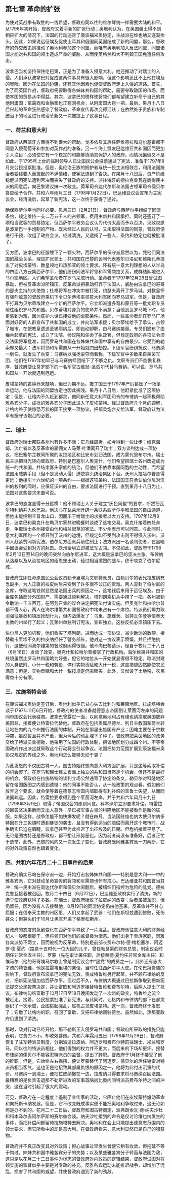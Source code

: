 ## 第七章 革命的扩张

为使对英战争有取胜的一线希望，督政府同以往的维尔琴纳一样需要大陆的和平。从1798年初开始，督政府又着手新的扩张行动；奥地利认为，在奥国疆土得不到相应扩大的情况下，法国的行动违背了康波福米奥协定，主战派在维也纳又逐渐抬头。因此，如果说远征埃及促使土耳其和俄国同英国结成了新的同盟，那么，督政府的外交政策则推动了奥地利参加这个同盟，而唯有奥地利加入反法同盟，同盟诸国才能对共和国的领土造成严重的威胁，从而使英格兰和大不列颠王国免遭任何攻击。

波拿巴当初坚持保住伦巴第，正是为了准备入侵意大利。他还推动了对瑞士的入侵。人们承认波拿巴对促成这两件事具有很大影响，但这个影响还比不上他在埃及的冒险，因为在法国的边疆，还有其他因素也促使督政府走上入侵的道路。首先，为了同英国作战，督政府需要取得各姊妹共和国的帮助，需要夺取敌国的市场，而使本国的贸易从中得益。其次，波拿巴的榜样使将领们都希望建立听命于自己的其他附庸国；军需商和金融家也正窥测机会，从附庸国大捞一把。最后，果月十八日后兴起的革命狂热感染了督政府，革命宣传再次变得活跃；在依然处于贵族和专制统治下的地区进行政治革新又一次被提上了议事日程。

### 一、荷兰和意大利

督政府从西班牙方面得不到很大的帮助。戈多依及其后任萨维德拉和乌尔基霍都不同意入侵葡萄牙和参加对英作战的准备。另一个海上盟友巴达维亚共和国因而更加引人注目：必须使它有一个稳定的和能够协助其保护人的政府，而情况偏偏又不是如此。于1795年上台的临时领导人已让国民公会投票通过了宪法，准备于1797年8月交公民投票批准。但是，奥伦治王族的拥护者与统一民主派相联合，利用法国统治者要钱要人而激起的不满情绪，使宪法遭到了否决。在果月十八日后，资产阶级稳健派因宪法遭到否决而丧失了督政府的支持。派往海牙的德拉克鲁瓦在商得民主派的同意后，向巴黎建议搞一次政变。荷军司令达代尔斯和法国占领军司令儒贝尔答应给予合作。共和六年雨月三日（1798年1月22日），巴达维亚议会宣布为立宪议会，经清洗后，起草了新宪法，这一次终于获得了通过。

确保西萨尔平也同样必要。风月三日（2月21日），督政府与西萨尔平缔结了同盟条约，规定维持一支二万五千人的占领军，费用由新共和国承担。同时还签订了一项相当宽容的贸易协定，但西萨尔平政务会议认为代价太高而予以否决。现政权原是波拿巴一手炮制的产物，既未经过人民的认可，又未取得法国的同意。督政府便进行干预，改组了政务会议。经过清洗，又逮捕了一些人，条约和协定也就被批准了。

另方面，波拿巴的征服埋下了一颗火种。西萨尔平的保守派居然以为，凭他们同法国的融洽关系，理应扩张领土；共和国在巴黎的谈判代表塞尔贝洛尼和维斯孔蒂提出了对皮埃蒙特、教皇领地和热那亚的领土要求。怀有统一意大利理想的人从半岛的四面八方云集西萨尔平，他们纷纷同法军将领和军需商拉关系，成群结队地进入马尔凯地区。人们希望革命者在罗马采取行动。革命者于1797年12月28日曾试图暴动，但被反革命派所镇压。反革命派把暴动归罪于法国人，威胁由波拿巴的哥哥约瑟夫主持的大使馆；杜福将军在冲突中被打死，约瑟夫离开了罗马城。对教皇怀有强烈敌意的督政府乘机下令贝尔蒂埃率领意大利军团向罗马进军。但是，督政府不打算为贝尔蒂埃建立一个新的西萨尔平。它立即派遣多弩和蒙日等一批文职专员前往组织罗马共和国。贝尔蒂埃对身负的使命并不满意；当他到达罗马城下时，他更感到为难，因为庇护六世已接受他的全部条件。然而，一些革命者却在罗马广场面对好奇的人群宣布了共和国的成立，并向法军求援；贝尔蒂埃给予了承认，占领了城市，在把教皇遣送至锡耶纳后，即自动卸职，由马赛纳接替。专员们颁布了由梅兰起草的宪法，成立了法院、参议院和任命了执政官，但规定政府的各项法令须交法国将军批准，因而罗马共和国在各姊妹共和国中享有的自由最少。它受到的勒索却又最大：法军将领和军需商从一开始就四出劫掠。下级军官纷纷抗议，马赛纳一到任，就发生了兵变：马赛纳以强抢豪夺而著称，下级军官中多数来自莱茵军团，他们在1797年初早已与马赛纳师团结下了不解之仇。文职专员们不能恢复秩序，督政府便让莫罗部下的一名军官古维翁–圣西尔代替马赛纳。可以说，罗马共和国从一开始就遇到厄运。

皮埃蒙特的丧钟尚未敲响，但已为期不远。撒丁国王于1797年严厉镇压了一场革命运动，他与法国的同盟协定也因此搁浅。果月十八日后，他赶紧批准了这项协定；但是，让格内不久赶到都灵，他同新任意大利军团司令的布律纳一起积极帮助雅各宾分子，成批的雅各宾分子因此进入了皮埃蒙特。经过督政府几个月的调解，让格内终于使惊恐万状的国王接受一项协议，把都灵炮台交给法军，督政府认为法军有据守该炮台的必要。

### 二、瑞士

督政府对瑞士邦联各州也有许多不满；它几经周折，如今得到一些让步：维克海姆、流亡者以及反革命的雇佣文人马莱·杜潘离开了瑞士；双方谈判达成一项协议，把巴塞尔主教同所属的汝拉地区和比安市划归法国，成为蒙代里布尔州。瑞士民主派把目光转向督政府，特别是巴塞尔人奥克什。他们希望把瑞士各州改造成为统一的共和国，并结束寡头家族的统治，但他们不依靠本国同胞的主动性，而希望法国用威胁手段（但不是发动入侵）迫使寡头统治集团下台。沃州人拉哈尔普走得更远：他援引十六世纪的一项条约——根据这项条约，法国国王在承认伯尔尼对沃州的权利的同时，应保证沃州的自由，要求法国进行干预。直到果月十八日为止，法国对这些要求未置可否。

波拿巴的态度显得十分蛮横：他不顾瑞士人关于建立“灰色同盟”的要求，断然把瓦尔特利纳并入伦巴第。他决心在瓦莱州开辟一条联系西萨尔平和法国的自由通道，但他未能控制辛普龙山口，因而乐于给瑞士的求援者以大力支持。1797年12月8日，波拿巴和奥克什在勒贝尔家共进晚餐时谈成了这笔交易。奥克什接着四处奔走，争取瑞士各州接受由他和梅兰起草的宪法。不少州表示可以同意。与此同时，意大利军团的一个师开到了沃州的边境，但规定如不受到攻击则不得侵入沃州。沃州人赶紧赞同新宪法。伯尔尼方面派兵前往制止；法方派出一名谈判使者，在黑暗中因误会受到对方的射击。沃州全境立即被法军占领。不仅如此，督政府于1798年2月13日至14日的晚间突然向伯尔尼进军，这大概是波拿巴的坚决主张。布律纳从洛桑以及从汝拉地区的绍恩堡出动，经过相当激烈的战斗，终于攻克了伯尔尼城。

督政府立即任命原国民公会议员勒卡里埃为文职特派员，由勒贝尔的表兄拉皮纳充当副手。为人正直的拉皮纳后来受到了许多很不公正的责难。两人查封了伯尔尼的金库，夺取这笔钱财显然是法国出兵的原因之一，这笔钱后来用于远征埃及。由于金库包括部分外国财产，需要通过谈判解决，塔列朗乘机从中捞了一把。各州被勒令助饷一千五百万。在阿劳召集的议会决定把宪法付诸实施。但奥克什和拉哈尔普都不得人心，两人在海尔维第共和国督政府中均未占有一个席位。特派员们竭力取消强征暴敛和镇压抢劫行为，但内战爆发了：乌里、施维茨、翁特瓦尔登等信奉天主教的州举行了起义；瓦莱州单独制订宪法，宣布独立。这些反抗必须镇压下去。

伯尔尼人更加机智，他们收买了塔列朗，进而达成一项协议，减少助饷的数额。接替勒卡里埃不久的拉皮纳担任了警务部长，他对这一协议表示愤慨，并且拒绝执行，这使他同海尔维第的督政府闹得很僵。他不向巴黎请示，径自于牧月二十八日（6月16日）发动了政变。奥克什和拉哈尔普接掌了行政机构。海尔维第共和国的处境虽然比罗马共和国略为好些，但它的地位从一开始就显得很不稳定。取消封建的人身依附、小什一税和劳役，停付实物贡赋和大什一税，这些措施固然能使农民满意；但是，实物贡赋和大什一税按规定仍需赎买。此外，又增设了土地税，农民得益十分有限。

### 三、拉施塔特会谈

在康波福米奥协定签订后，奥地利似乎已甘心失去比利时和莱茵地区。拉施塔特会谈于1797年11月6日开始，督政府的使者准备就德意志帝国割让莱茵河左岸的问题同帝国议会代表磋商。波拿巴曾露过一面，以同意奥地利占有维也纳换取奥国放弃美因兹，接着便让特雷拉代替他。督政府在包括奥属尼德兰、列日主教国和荷兰转让地在内的九个州推行法国的体制，开始在那里出售国有产业；困难主要在于宗教冲突，虽然暂且并不严重，但为今后的动乱埋下了种子。督政府把莱茵地区的政务交给了特派员鲁德勒，他采用了法国的行政体制，把该地区划分成四个州。不等帝国政府作出决定就采取这个行动将会引起争议。法国把势力范围扩展到康波福米奥协议规定的界线之外，奥地利怎么能够无动于衷？

为此发怒的不仅图古特一人。图古特始终想向意大利方面扩展，只是坐等索取补偿的机会罢了。在罗马和瑞士建立表面上独立的共和国当然是个机会，但还不是最好的机会，督政府在拉施塔特的谈判立场公然违背了协定的条文。勒贝尔对科隆地区留在帝国版图之内感到遗憾：他的同事不能否认，从一般政策的观点看，假如他们放弃这个要求，就会使等着在德意志帝国内部取得有利补偿的普鲁士失望，从而同法国疏远。因此，特雷拉要求得到整个莱茵河左岸，并于共和六年风月十九日（1798年3月9日）取得了帝国议会的原则同意。科本泽尔立即要求补偿。特雷拉的回答坚决果断而又出人意外：早已被军事占领的科隆地区不能被看作是新的征服。如果这样，战争怎能不加快爆发呢？就在四月，当法国驻维也纳大使贝尔纳多特因在升三色旗时遭到暴徒的袭击，且没有得到适当的赔偿而离开这个城市时，战争确实已迫在眉睫，波拿巴甚至为此推迟了出征埃及的日期。但危机接着平息了。无论是图古特还是督政府，都不想让形势恶化。因为前者尚没有准备好，后者正忙于选举。此外，巴黎的风向又一次发生了变化，督政府既同雅各宾派一刀两断，它的对外政策自然也跟着变化。

### 四、共和六年花月二十二日事件的后果

督政府确实已站在保守派一边，开始打击各姊妹共和国——特别是意大利——中的雅各宾派，它对鼓动革命宣传的将领和军需商也怀有戒心。巴达维亚共和国首当其冲：统一民主派在同达代尔斯和儒贝尔闹翻后，被缙绅们指控为危险的乱党。德拉克鲁瓦接着被召回。牧月二十四日（6月22日），巴达维亚政府实行了清洗，新的选举使政府获得了多数。在瑞士，督政府挫败了拉皮纳的政变；后者虽被革职，但仍留任，因为没有人去接替他，8月19日的同盟协定仍由他签署。反革命并不甘心屈服；在信奉天主教的州区里，人们又拿起了武器：他们在斯坦兹遭到惨败，死伤甚众；但寡头们于10月让奥军开进了格里松斯州。

督政府的态度的急剧变化在西萨尔平导致了一片混乱。督政府派往意大利的财务经纪人一般都很能干，但将领们对他们的监督极为憎恶。他们出身于贵族家庭，同雅各宾派势不两立，因而被视为反革命，特别是前部长费布尔特·德·梅松塞尔、阿迈罗·德·夏约（路易十五时代一位大臣的儿子，曾任勃艮第的财务总管，制宪议会时期任非常金库主任）、罗蒙（先在审计署任职，后接替德·夏约任非常金库主任）和埃马尔（他的哥哥埃马尔教士曾是制宪议会中“黑党”的成员之一）。此外还有志大才疏的特鲁维，他是拉雷韦里埃的亲信，当时任驻西萨尔平大使。在伦巴第贵族的影响下，督政府宣布波拿巴的宪法无效，责成特鲁维另行起草，并不顾布律纳的反对，把新宪法强加给西萨尔平。但过后不久，布律纳大概通过巴拉斯争取到把新宪法提交公民投票决定，并让富歇和阿迈罗接替特鲁维和费布尔特，后两人提出了抗议。布律纳勾结富歇于10月17日至18日晚间发动了一次新的政变，特鲁维之流全被赶走。接着，公民投票批准了新宪法。与此同时，让格内和布律纳的部下在都灵组织了一次示威，企图挑起骚乱，趁机占领皮埃蒙特。这一次，督政府终于发怒了；它撤了让格内的职，召回了富歇，又把布律纳调驻荷兰。虽然如此，热那亚政府仍遭到了清洗。

那时，敌对行动已经开始，那不勒斯正入侵罗马共和国；督政府所采取的措施只能表明，它费力不小，却收效甚微。共和六年霜月五日（1798年11月26日），督政府恢复了驻军特派员制度，分别派遣拉皮纳、阿迈罗和费布尔特前往瑞士、米兰和罗马。同以往的特派员相比，他们得到的权力并不更大，而后来的下场却更坏。接替布律纳的儒贝尔不能容忍特派员的监督，提出了辞职。督政府于1月终于接受了他的辞职；但是，它始终左右摇摆，便让罗蒙替代了阿迈罗。儒贝尔的后任谢雷对特派员相当客气，这也正是他招致其部属仇恨的原因之一，他将为此付出沉重的代价。马赛纳一到瑞士，便把拉皮纳撇在一边，拉皮纳只得要求将马赛纳召回法国。最糟糕的是负责击退那不勒斯进攻的军事首脑尚比奥内同特派员费布尔特之间的冲突，这在当时引起了很大的震动。

可见，督政府在一定程度上遏制了宣传家的活动，它阻止他们在皮埃蒙特煽动革命和向托斯卡纳发展。但是，它不改变既成事实便不能把奥地利争取过来，这无论如何是办不到的。花月二十二日后，督政府和图古特商定，派弗朗索瓦·德·纳夫沙杜和科本泽尔去阿尔萨斯的赛尔兹会谈。纳夫沙杜接到的命令是仅讨论维也纳发生的事件，而把补偿问题留待拉施塔特去解决。奥地利在会上只能提出德意志范围内的领土要求，但它所看中的却是意大利。在督政府看来，意大利显然已是自己的猎获物。

督政府并不真正改变其对外政策；担心战事过早发生曾使它稍有收敛，但拖延不等于悔过。姊妹共和国中雅各宾分子的失势；以及某些雅各宾分子转而与法国为敌，这只是以花月二十二日事件为标志的督政府对内政策的逻辑结果，督政府试图对将领实施的监督似乎主要是对专政的补充。反雅各宾运动未能推迟战争，却增加了混乱，损害了共和国的威望，并使督政府遇到了新的劲敌。
